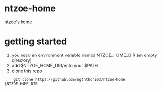 # ntzoe-home
ntzoe's home

# getting started
1. you need an environment variable named NTZOE_HOME_DIR (an empty directory)
2. add $NTZOE_HOME_DIR/er to your $PATH
3. clone this repo
```shell
    git clone https://github.com/ngtnthori03/ntzoe-home $NTZOE_HOME_DIR
```

